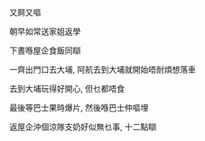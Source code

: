 又屙又嘔

朝早如常送家姐返學

下晝喺屋企食飯同瞓

一齊出門口去大埔, 阿航去到大埔就開始唔耐煩想落車

去到大埔玩得好開心, 但乜都唔食

最後等巴士果時爆片, 然後喺巴士仲嘔埋

返屋企沖個涼隊支奶好似無乜事, 十二點瞓
